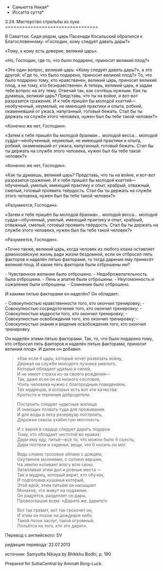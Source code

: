 * Саньютта Никая*
* Иссатта сутта*

3\.24\. Мастерство стрельбы из лука
\=\=\=\=\=\=\=\=\=\=\=\=\=\=\=\=\=\=\=\=\=\=\=\=\=\=\=\=\=\=\=\=\=

В Саваттхи\. Сидя рядом, царь Пасенади Косальский обратился к Благословенному: «Господин, кому следует давать дары?»

«Тому, к кому есть доверие, великий царь»\.

«Но, Господин, где то, что было подарено, приносит великий плод?»

«Это один вопрос, великий царь: «Кому следует давать дары?», а это другой: «Где то, что было подарено, приносит великий плод?» То, что было подарено тому, кто нравственен, великий царь, приносит великий плод, а не тому, кто безнравственен\. А теперь, великий царь, я задам тебе вопрос на эту тему\. Отвечай так, как сочтёшь нужным\. Как ты думаешь, великий царь? Представь, что ты на войне, и вот\-вот разразится сражение\. И к тебе пришёл бы молодой кхаттий—необученный, неумелый, не имеющий практики и опыта, робкий, окаменевший от ужаса, напуганный, готовый бежать\. Стал бы ты держать на службе этого человека, нужен был бы тебе такой человек?»

«Конечно же нет, Господин»\.

«Затем к тебе пришёл бы молодой брахман… молодой весса… молодой судда—необученный, неумелый, не имеющий практики и опыта, робкий, окаменевший от ужаса, напуганный, готовый бежать\. Стал бы ты держать на службе этого человека, нужен был бы тебе такой человек?»

«Конечно же нет, Господин»\.

«Как ты думаешь, великий царь? Представь, что ты на войне, и вот\-вот разразится сражение\. И к тебе пришёл бы молодой кхаттий—обученный, умелый, имеющий практику и опыт, храбрый, отважный, смелый, готовый проявить твёрдость\. Стал бы ты держать на службе этого человека, нужен был бы тебе такой человек?»

«Разумеется, Господин»\.

«Затем к тебе пришёл бы молодой брахман… молодой весса… молодой судда—обученный, умелый, имеющий практику и опыт, храбрый, отважный, смелый, готовый проявить твёрдость\. Стал бы ты держать на службе этого человека, нужен был бы тебе такой человек?»

«Разумеется, Господин»\.

«Точно также, великий царь, когда человек из любого клана оставляет домохозяйскую жизнь ради жизни бездомной, если он отбросил пять факторов и наделён пятью факторами, то тогда дарение ему принесёт великий плод\. И какие пять факторов были отброшены им?

\- Чувственное желание было отброшено\.
\- Недоброжелательность была отброшена\.
\- Лень и апатия были отброшены\.
\- Неугомонность и сожаление были отброшены\.
\- Сомнение было отброшено\.

И какими пятью факторами он наделён? Он обладает:

\- Совокупностью нравственности того, кто окончил тренировку;
\- Совокупностью сосредоточения того, кто окончил тренировку;
\- Совокупностью мудрости того, кто окончил тренировку;
\- Совокупностью освобождения того, кто окончил тренировку;
\- Совокупностью знания и видения освобождения того, кто окончил тренировку\.

Он наделён этими пятью факторами\. Так, то, что было подарено тому, кто отбросил пять факторов и наделён пятью факторами, приносит великий плод»\. И далее он добавил:

> «Как если б царь, который хочет развязать войну,  
> Держал на службе молодого лучника умелого,  
> Который обладает удалью и силой,  
> И не имеет страха из\-за своего рождения—  
> Так, даже если он из низкого сословия,  
> Чтить человека нужно с благородным поведением,  
> Тех мудрецов, в которых есть вот эти качества:  
> Кротости и терпения добродетели\.  
>   
> Построить следует чудесные жилища  
> И знающих позвать туда для проживания\.  
> И для воды в лесу резервуар построить,  
> Дорожки сквозь ухабистую местность\.  
>   
> И с верой в сердце следует дарить подарок  
> Тому, кто обладает чистотой во нравах:  
> Дари ему еду, питьё—всё то, что можно было б съесть,  
> Дари постели и сиденья, вещи, что б носить он мог\.  
>   
> Ведь словно грозовое облако с дождём,  
> Окутанное молниями, с сотнею вершин,  
> На землю изливает влагу всю свою,  
> Затапливая этим дол и ровные места —  
> Так и мудрец, который верит, кто обучен,  
> И подготовив кушанья который,  
> Этой едой, этим питьём он насыщает  
> Монахов, что живут на подаянии\.  
> Он радуется, разделяет он дары,  
> Провозглашая всем: «Дарите же, дарите\!»  
>   
> Вот так гремит, вот так грохочет он,  
> И этим он похож на дождевое небо\.  
> Такой поток заслуг, такой огромный,  
> Польётся на того, кто это дарит»\.

Перевод с английского: SV

редакция перевода: 22\.07\.2013

источник: Samyutta Nikaya by Bhikkhu Bodhi, p\. 190

Prepared for SuttaCentral by Aminah Borg\-Luck\.